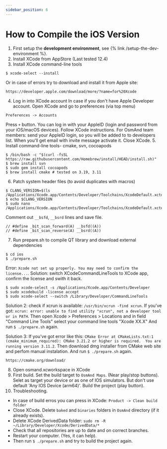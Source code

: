 ```yaml
---
sidebar_position: 6
---
```


# How to Compile the iOS Version

1. First setup the **development environment**, see {% link /setup-the-dev-environment %}.
2. Install XCode from AppStore (Last tested 12.4)
3. Install XCode command-line tools
  ```
  $ xcode-select --install
  ```
  Or in case of errors try to download and install it from Apple site:
  ```
  https://developer.apple.com/download/more/?name=for%20Xcode
  ```
4. Log in into XCode account
  In case if you don't have Apple Developer account. Open XCode and go to preferences (via top menu)
  ```
  Preferences -> Accounts 
  ```
  Press `+` button. You can log in with your AppleID (login and password from your iOS/macOS devices). Follow XCode instructions.
  For OsmAnd team members: send your AppleID login, so you will be added to to developers list. When you'll get email with invite message activate it.
  Close XCode.
5. Install command-line tools- cmake, svn, cocoapods
  ```
  $ /bin/bash -c "$(curl -fsSL https://raw.githubusercontent.com/Homebrew/install/HEAD/install.sh)"
  $ brew install svn
  $ sudo gem install cocoapods
  $ brew install cmake # tested on 3.19, 3.11
  ```
6. Patch system header files (to avoid duplicates with macros)
  ```
  $ CLANG_VERSION=$(ls /Applications/Xcode.app/Contents/Developer/Toolchains/XcodeDefault.xctoolchain/usr/lib/clang/)
  $ echo $CLANG_VERSION
  $ sudo nano /Applications/Xcode.app/Contents/Developer/Toolchains/XcodeDefault.xctoolchain/usr/lib/clang/{CLANG_VERSION}/include/ia32intrin.h
  ```
Comment out ```__bsfd```, ```__bsrd``` lines and save file.
  ```
  // #define _bit_scan_forward(A) __bsfd((A))
  // #define _bit_scan_reverse(A) __bsrd((A))
  ```
7. Run prepare.sh to compile QT library and download external dependencies
  ```
  $ cd ios
  $ ./prepare.sh
  ```
  
  Error: `Xcode not set up properly. You may need to confirm the license...`.
  Solution: switch XCodeCommandLineTools to XCode app, confirm the license and swith it back.
  ```
  $ sudo xcode-select -s /Applications/Xcode.app/Contents/Developer
  $ sudo xcodebuild -license accept
  $ sudo xcode-select --switch /Library/Developer/CommandLineTools
  ```
  
  Solution 2: check if xcrun is available: ``` /usr/bin/xcrun -find xcrun ```. If you've got: ``` xcrun: error: unable to find utility "xcrun", not a developer tool or in PATH ```. Then open Xcode > Preferences > Locations and in field "Command Line Tools" select your command line tools "Xcode XX.X" And run `$ ./prepare.sh` again.
  
  Solution 3: If you've got error like this: ``` CMake Error at CMakeLists.txt:1 (cmake_minimum_required): CMake 3.21.2 or higher is required.  You are running version 3.11.2 ```. Then download dmg installer from CMake web site and perfom manual instalation. And run `$ ./prepare.sh` again.
  ```
  https://cmake.org/download/
  ```
  
8. Open osmand.xcworkspace in XCode
9. First build.
  Set the build target to `OsmAnd Maps`. (Near play/stop buttons). Selet as target your device or as one of IOS simulators. But don't use default 'Any IOS Device (arm64)'. Build the project (play button).
10. Troubleshooting.
  - In case of build erros you can press in XCode: ```Product -> Clean build folder```
  - Close XCode.  Delete `baked` and `binaries` folders in `OsmAnd` directory (if it already exists). 
  - Delete XCode DerivedData folder: ``` sudo rm -R ~/Library/Developer/Xcode/DerivedData/* ```
  - Check that all repositories are up to date and on correct branches.
  - Restart your computer. (Yes, it can help). 
  - Then run `$ ./prepare.sh` and try to build the project again.
